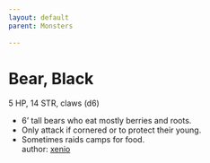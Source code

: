 ```yaml
---
layout: default
parent: Monsters
  
---
```

# Bear, Black
5 HP, 14 STR, claws (d6)  
- 6’ tall bears who eat mostly berries and roots.  
- Only attack if cornered or to protect their young.  
- Sometimes raids camps for food.  
author: [xenio](https://xenioinabottle.blogspot.com/2021/02/classic-monsters-for-cairnito-part-1.html)
